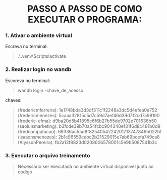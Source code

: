 <h1 align="center"> PASSO A PASSO DE COMO EXECUTAR O PROGRAMA:</h1>

<h3 align="left">1. Ativar o ambiente virtual</h3>
Escreva no terminal:

>.\\.venv\Scripts\activate

<h3 align="left"> 2. Realizar login no wandb</h3>
Escvreva no terminal:

>wandb login -chave_de_acesso

chaves:
>(fredericmferreira): 1e1748bda3d3df311c1f2248a3dc5d4efea0e752<br>
>(fredericmenezes): 5caaa32815c5d7c59d7aef46d39d712cd7a98190<br>
>(frederic-ufma): d9ba20d5b41895c6f6b27b55de9702d701636b50<br>
>(saoluismarketing): b3fcde39b70a54fcbc904340ef31f6d8c481b0d9<br>
>(fredcomputacao): 69336ac55d8f8254054224201713747849b022bf<br>
>(isaacnsmenezes): 2b1e96559cebc2b21529015e7ab69bcefa749ca8<br>
>(AlyssonPereira): fb2a13f8823d020860b578001c5e9b50875d1b3c<br>

<h3 align="left">3. Executar o arquivo treinamento</h3>

>Necessário ser executada no ambiente virtual disponível junto ao código